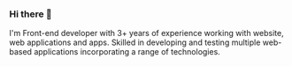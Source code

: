 ### Hi there 👋 

  I'm Front-end developer with 3+ years of experience working with website, web applications and apps. Skilled in
developing and testing multiple web-based applications incorporating a range of technologies.


